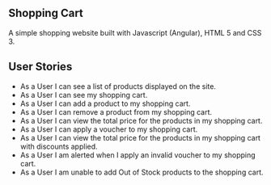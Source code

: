 Shopping Cart
-------------

A simple shopping website built with Javascript (Angular), HTML 5 and CSS 3.

User Stories
------------

- As a User I can see a list of products displayed on the site.
- As a User I can see my shopping cart.
- As a User I can add a product to my shopping cart.
- As a User I can remove a product from my shopping cart.
- As a User I can view the total price for the products in my shopping
cart.
- As a User I can apply a voucher to my shopping cart.
- As a User I can view the total price for the products in my shopping cart
with discounts applied.
- As a User I am alerted when I apply an invalid voucher to my shopping
cart.
- As a User I am unable to add Out of Stock products to the shopping cart.
